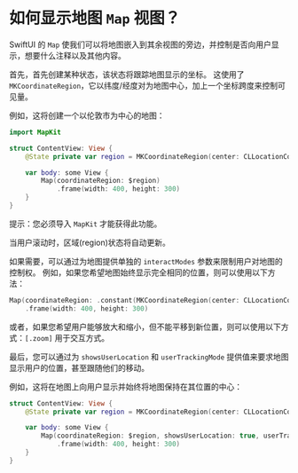 如何显示地图 `Map` 视图？
===

SwiftUI 的 `Map` 使我们可以将地图嵌入到其余视图的旁边，并控制是否向用户显示，想要什么注释以及其他内容。

首先，首先创建某种状态，该状态将跟踪地图显示的坐标。 这使用了 `MKCoordinateRegion`，它以纬度/经度对为地图中心，加上一个坐标跨度来控制可见量。

例如，这将创建一个以伦敦市为中心的地图：

```swift
import MapKit

struct ContentView: View {
    @State private var region = MKCoordinateRegion(center: CLLocationCoordinate2D(latitude: 51.507222, longitude: -0.1275), span: MKCoordinateSpan(latitudeDelta: 0.5, longitudeDelta: 0.5))

    var body: some View {
        Map(coordinateRegion: $region)
            .frame(width: 400, height: 300)
    }
}
```

提示：您必须导入 `MapKit` 才能获得此功能。

当用户滚动时，区域(region)状态将自动更新。

如果需要，可以通过为地图提供单独的 `interactModes` 参数来限制用户对地图的控制权。 例如，如果您希望地图始终显示完全相同的位置，则可以使用以下方法：

```swift
Map(coordinateRegion: .constant(MKCoordinateRegion(center: CLLocationCoordinate2D(latitude: 51.507222, longitude: -0.1275), span: MKCoordinateSpan(latitudeDelta: 0.5, longitudeDelta: 0.5))), interactionModes: [])
    .frame(width: 400, height: 300)
```

或者，如果您希望用户能够放大和缩小，但不能平移到新位置，则可以使用以下方式：`[.zoom]` 用于交互方式。

最后，您可以通过为 `showsUserLocation` 和 `userTrackingMode` 提供值来要求地图显示用户的位置，甚至跟随他们的移动。

例如，这将在地图上向用户显示并始终将地图保持在其位置的中心：

```swift
struct ContentView: View {
    @State private var region = MKCoordinateRegion(center: CLLocationCoordinate2D(latitude: 51.507222, longitude: -0.1275), span: MKCoordinateSpan(latitudeDelta: 0.5, longitudeDelta: 0.5))

    var body: some View {
        Map(coordinateRegion: $region, showsUserLocation: true, userTrackingMode: .constant(.follow))
            .frame(width: 400, height: 300)
    }
}
```